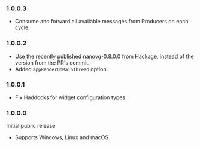 ### 1.0.0.3

- Consume and forward all available messages from Producers on each cycle.

### 1.0.0.2

- Use the recently published nanovg-0.8.0.0 from Hackage, instead of the version from the PR's commit.
- Added `appRenderOnMainThread` option.

### 1.0.0.1

- Fix Haddocks for widget configuration types.

### 1.0.0.0

Initial public release

- Supports Windows, Linux and macOS

